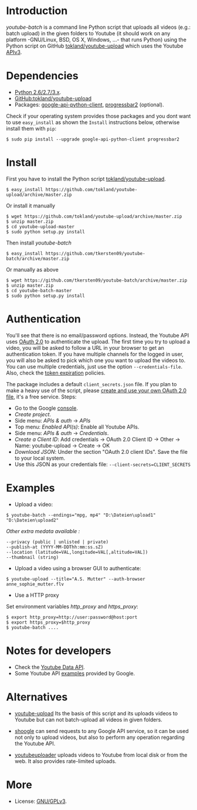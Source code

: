 # Introduction

_youtube-batch_ is a command line Python script that uploads all videos (e.g.: batch upload) in the given folders to Youtube (it should work on any platform -GNU/Linux, BSD, OS X, Windows, ...- that runs Python) using the Python script on GitHub [tokland/youtube-upload](https://github.com/tokland/youtube-upload) which uses the Youtube [APIv3](https://developers.google.com/youtube/v3/).

# Dependencies

* [Python 2.6/2.7/3.x](http://www.python.org).
* [GitHub:tokland/youtube-upload](https://github.com/tokland/youtube-upload)
* Packages: [google-api-python-client](https://developers.google.com/api-client-library/python), [progressbar2](https://pypi.python.org/pypi/progressbar2) (optional).

Check if your operating system provides those packages and you dont want to use `easy_install` as shown the `Install` instructions below, otherwise install them with `pip`:

```
$ sudo pip install --upgrade google-api-python-client progressbar2
```

# Install

First you have to install the Python script [tokland/youtube-upload](https://github.com/tokland/youtube-upload).

```
$ easy_install https://github.com/tokland/youtube-upload/archive/master.zip
```

Or install it manually

```
$ wget https://github.com/tokland/youtube-upload/archive/master.zip
$ unzip master.zip
$ cd youtube-upload-master
$ sudo python setup.py install
```

Then install _youtube-batch_

```
$ easy_install https://github.com/tkersten09/youtube-batch/archive/master.zip
```

Or manually as above

```
$ wget https://github.com/tkersten09/youtube-batch/archive/master.zip
$ unzip master.zip
$ cd youtube-batch-master
$ sudo python setup.py install
```

# Authentication

You'll see that there is no email/password options. Instead, the Youtube API uses [OAuth 2.0](https://developers.google.com/accounts/docs/OAuth2) to authenticate the upload. The first time you try to upload a video, you will be asked to follow a URL in your browser to get an authentication token. If you have multiple channels for the logged in user, you will also be asked to pick which one you want to upload the videos to. You can use multiple credentials, just use the option `--credentials-file`. Also, check the [token expiration](https://developers.google.com/youtube/v3/) policies.

The package includes a default `client_secrets.json` file. If you plan to make a heavy use of the script, please [create and use your own OAuth 2.0 file](https://developers.google.com/youtube/registering_an_application), it's a free service. Steps:

* Go to the Google [console](https://console.developers.google.com/).
* _Create project_.
* Side menu: _APIs & auth_ -> _APIs_
* Top menu: _Enabled API(s)_: Enable all Youtube APIs.
* Side menu: _APIs & auth_ -> _Credentials_.
* _Create a Client ID_: Add credentials -> OAuth 2.0 Client ID -> Other -> Name: youtube-upload -> Create -> OK
* _Download JSON_: Under the section "OAuth 2.0 client IDs". Save the file to your local system.
* Use this JSON as your credentials file: `--client-secrets=CLIENT_SECRETS`

# Examples

* Upload a video:

```
$ youtube-batch --endings="mpg, mp4" "D:\Dateien\upload1" "D:\Dateien\upload2"
```

_Other extra medata available :_

```
--privacy (public | unlisted | private)  
--publish-at (YYYY-MM-DDThh:mm:ss.sZ)  
--location (latitude=VAL,longitude=VAL[,altitude=VAL])  
--thumbnail (string)  
```

* Upload a video using a browser GUI to authenticate:

```
$ youtube-upload --title="A.S. Mutter" --auth-browser anne_sophie_mutter.flv
```

* Use a HTTP proxy

Set environment variables _http_proxy_ and _https_proxy_:

```
$ export http_proxy=http://user:password@host:port
$ export https_proxy=$http_proxy
$ youtube-batch ....
```

# Notes for developers

* Check the [Youtube Data API](https://developers.google.com/youtube/v3/docs/).
* Some Youtube API [examples](https://github.com/youtube/api-samples/tree/master/python) provided by Google.

# Alternatives

* [youtube-upload](https://github.com/tokland/youtube-upload) Its the basis of this script and its uploads videos to Youtube but can not batch-upload all videos in given folders.

* [shoogle](https://github.com/tokland/shoogle) can send requests to any Google API service, so it can be used not only to upload videos, but also to perform any operation regarding the Youtube API.

* [youtubeuploader](https://github.com/porjo/youtubeuploader) uploads videos to Youtube from local disk or from the web. It also provides rate-limited uploads.

# More

* License: [GNU/GPLv3](http://www.gnu.org/licenses/gpl.html).
